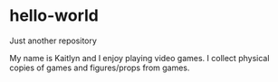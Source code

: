 # hello-world
Just another repository

My name is Kaitlyn and I enjoy playing video games. I collect physical
copies of games and figures/props from games.
